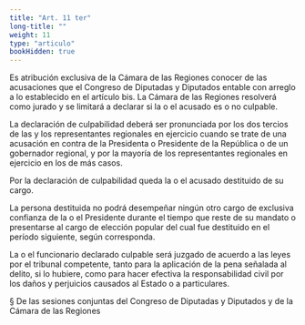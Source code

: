 ```yaml
---
title: "Art. 11 ter"
long-title: ""
weight: 11
type: "articulo"
bookHidden: true
---
```

Es atribución exclusiva de la Cámara de las Regiones conocer de las acusaciones que el Congreso de Diputadas y Diputados entable con arreglo a lo establecido en el artículo  bis.  La Cámara de las Regiones resolverá como jurado y se limitará a declarar si la o el acusado es o no culpable.

La declaración de culpabilidad deberá ser pronunciada por los dos tercios de las y los representantes regionales en ejercicio cuando se trate de una acusación en contra de la Presidenta o Presidente de la República o de un gobernador regional, y por la mayoría de los representantes regionales en ejercicio en los de más casos.

Por la declaración de culpabilidad queda la o el acusado destituido de su cargo.

La persona destituida no podrá desempeñar ningún otro cargo de exclusiva confianza de la o el Presidente durante el tiempo que reste de su mandato o presentarse al cargo de elección popular del cual fue destituido en el período siguiente, según corresponda.

La o el funcionario declarado culpable será juzgado de acuerdo a las leyes por el tribunal competente, tanto para la aplicación de la pena señalada al delito, si lo hubiere, como para hacer efectiva la responsabilidad civil por los daños y perjuicios causados al Estado o a particulares.


  § De las sesiones conjuntas del Congreso de Diputadas y Diputados y de la Cámara de las Regiones